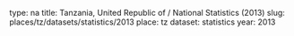type: na
title: Tanzania, United Republic of / National Statistics (2013)
slug: places/tz/datasets/statistics/2013
place: tz
dataset: statistics
year: 2013
